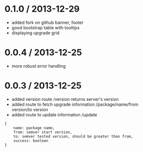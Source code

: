 
0.1.0 / 2013-12-29
==================

  * added fork on github banner, footer
  * good bootstrap table with tooltips
  * displaying upgrade grid

0.0.4 / 2013-12-25
==================

  * more robust error handling

0.0.3 / 2013-12-25
==================

  * added version route /version returns server's version
  * added route to fetch upgrade information /package/name/from version/to version
  * added route to update information /update

```
{
    name: package name,
    from: semver start version,
    to: semver tested version, should be greater than from,
    success: boolean
}
```

